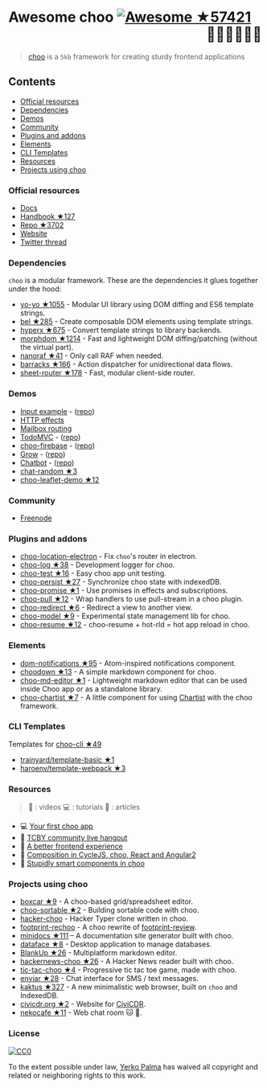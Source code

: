 # Awesome choo [![Awesome](https://cdn.rawgit.com/sindresorhus/awesome/d7305f38d29fed78fa85652e3a63e154dd8e8829/media/badge.svg) ★57421](https://github.com/sindresorhus/awesome) <div align="right">:steam_locomotive::train::train::train::train::train:</div>

> [choo](https://choo.io/) is a `5kb` framework for creating
> sturdy frontend applications

## Contents

- [Official resources](#official-resources)
- [Dependencies](#dependencies)
- [Demos](#demos)
- [Community](#community)
- [Plugins and addons](#plugins-and-addons)
- [Elements](#elements)
- [CLI Templates](#cli-templates)
- [Resources](#resources)
- [Projects using choo](#projects-using-choo)

### Official resources

- [Docs](https://github.com/yoshuawuyts/choo/blob/master/README.md)
- [Handbook ★127](https://github.com/yoshuawuyts/choo-handbook)
- [Repo ★3702](https://github.com/yoshuawuyts/choo)
- [Website](https://choo.io/)
- [Twitter thread](https://twitter.com/yoshuawuyts/status/730087077803528193)

### Dependencies
`choo` is a modular framework. These are the dependencies it glues together
under the hood:

- [yo-yo ★1055](https://github.com/maxogden/yo-yo) - Modular UI library using DOM
  diffing and ES6 template strings.
- [bel ★285](https://github.com/shama/bel) - Create composable DOM elements using
  template strings.
- [hyperx ★675](https://github.com/substack/hyperx) - Convert template strings to
  library backends.
- [morphdom ★1214](https://github.com/patrick-steele-idem/morphdom) - Fast and
  lightweight DOM diffing/patching (without the virtual part).
- [nanoraf ★41](https://github.com/yoshuawuyts/nanoraf) - Only call RAF when needed.
- [barracks ★166](https://github.com/yoshuawuyts/barracks) - Action dispatcher for
  unidirectional data flows.
- [sheet-router ★178](https://github.com/yoshuawuyts/sheet-router) - Fast, modular
  client-side router.

### Demos

- [Input example](http://requirebin.com/?gist=e589473373b3100a6ace29f7bbee3186) - ([repo](https://github.com/yoshuawuyts/choo/tree/master/examples/title))
- [HTTP effects](https://hyperdev.com/#!/project/fork-fang)
- [Mailbox routing](https://github.com/yoshuawuyts/choo/tree/master/examples/mailbox)
- [TodoMVC](http://shuheikagawa.com/todomvc-choo) - ([repo](https://github.com/shuhei/todomvc-choo))
- [choo-firebase](https://choo-firebase-2ec21.firebaseapp.com) - ([repo](https://github.com/mw222rs/choo-firebase))
- [Grow](https://grow.static.land) - ([repo](https://github.com/sethvincent/grow))
- [Chatbot](http://chootbot.herokuapp.com) - ([repo](https://github.com/plaey/chatbot))
- [chat-random ★3](https://github.com/akiva/chat-random)
- [choo-leaflet-demo ★12](https://github.com/timwis/choo-leaflet-demo)

### Community

- [Freenode](https://webchat.freenode.net/?channels=choo)

### Plugins and addons

- [choo-location-electron](https://github.com/bcomnes/choo-location-electron) - Fix `choo`'s router in electron.
- [choo-log ★38](https://github.com/yoshuawuyts/choo-log) - Development logger for choo.
- [choo-test ★16](https://github.com/mantoni/choo-test) - Easy choo app unit testing.
- [choo-persist ★27](https://github.com/yoshuawuyts/choo-persist) - Synchronize choo state with indexedDB.
- [choo-promise ★1](https://github.com/rahatarmanahmed/choo-promise) - Use promises in effects and subscriptions.
- [choo-pull ★12](https://github.com/yoshuawuyts/choo-pull) - Wrap handlers to use pull-stream in a choo plugin.
- [choo-redirect ★6](https://github.com/yoshuawuyts/choo-redirect) - Redirect a view to another view.
- [choo-model ★9](https://github.com/yoshuawuyts/choo-model) - Experimental state management lib for choo.
- [choo-resume ★12](https://github.com/bengourley/choo-resume) - choo-resume + hot-rld = hot app reload in choo.

### Elements

- [dom-notifications ★95](https://github.com/finnp/dom-notifications) - Atom-inspired notifications component.
- [choodown ★13](https://github.com/trainyard/choodown) - A simple markdown component for choo.
- [choo-md-editor ★1](https://github.com/dbtek/choo-md-editor) - Lightweight markdown editor that can be used inside Choo app or as a standalone library.
- [choo-chartist ★7](https://github.com/rexmortus/choo-chartist) - A little component for using [Chartist](https://gionkunz.github.io/chartist-js/) with the choo framework.

### CLI Templates

Templates for [choo-cli ★49](https://github.com/trainyard/choo-cli)

- [trainyard/template-basic ★1](https://github.com/trainyard/template-basic)
- [haroenv/template-webpack ★3](https://github.com/haroenv/template-webpack)

### Resources
> :movie_camera: : videos
> :computer: : tutorials
> :book: : articles

- :computer: [Your first choo app](https://yoshuawuyts.gitbooks.io/choo/content/02_your_first_app.html)
- :movie_camera: [TCBY community live hangout](https://www.youtube.com/watch?v=a97Mw2z1SAI)
- :book: [A better frontend experience](https://medium.com/@yoshuawuyts/a-better-frontend-experience-7b0498c85658)
- :book: [Composition in CycleJS, choo, React and Angular2](http://blog.krawaller.se/posts/composition-in-cyclejs-choo-react-and-angular2)
- :book: [Stupidly smart components in choo](http://blog.krawaller.se/posts/stupidly-smart-components-in-choo)

### Projects using choo

- [boxcar ★9](https://github.com/toddself/boxcar) - A choo-based grid/spreadsheet editor.
- [choo-sortable ★2](https://github.com/willkessler/choo-sortable) - Building sortable code with choo.
- [hacker-choo](https://github.com/mw222rs/hacker-choo) - Hacker Typer clone written in choo.
- [footprint-rechoo](https://github.com/npeihl/footprint-rechoo) - A choo rewrite of [footprint-review](http://github.com/sjcgis/footprint-review).
- [minidocs ★111](https://github.com/freeman-lab/minidocs) – A documentation site generator built with choo.
- [dataface ★8](https://github.com/timwis/dataface) - Desktop application to manage databases.
- [BlankUp ★26](https://github.com/HoverBaum/BlankUp-Electron) - Multiplatform markdown editor.
- [hackernews-choo ★26](https://github.com/kvnneff/hackernews-choo) - A Hacker News reader built with choo.
- [tic-tac-choo ★4](https://github.com/YerkoPalma/tic-tac-toe) - Progressive tic tac toe game, made with choo.
- [enviar ★28](https://github.com/timwis/enviar) - Chat interface for SMS / text messages.
- [kaktus ★327](https://github.com/kaktus/kaktus) - A new minimalistic web browser, built on `choo` and IndexedDB.
- [civicdr.org ★2](https://github.com/CiviCDR/civicdr.org) - Website for [CiviCDR](https://civicdr.org/).
- [nekocafe ★11](https://github.com/notenoughneon/nekocafe) - Web chat room :cat: :speech_balloon:.

### License

[![CC0](http://mirrors.creativecommons.org/presskit/buttons/88x31/svg/cc-zero.svg)](https://creativecommons.org/publicdomain/zero/1.0/)

To the extent possible under law, [Yerko Palma](https://github.com/YerkoPalma) has waived all copyright and related or neighboring rights to this work.
